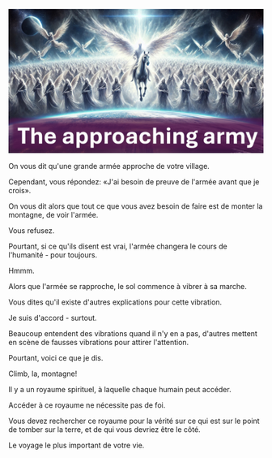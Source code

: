 ![Video cover image](../cover.jpg "cover photo")

On vous dit qu'une grande armée approche de votre village.

Cependant, vous répondez: «J'ai besoin de preuve de l'armée avant que je crois».

On vous dit alors que tout ce que vous avez besoin de faire est de monter la montagne, de voir l'armée.

Vous refusez.

Pourtant, si ce qu'ils disent est vrai, l'armée changera le cours de l'humanité - pour toujours.

Hmmm.

Alors que l'armée se rapproche, le sol commence à vibrer à sa marche.

Vous dites qu'il existe d'autres explications pour cette vibration.

Je suis d'accord - surtout.

Beaucoup entendent des vibrations quand il n'y en a pas, d'autres mettent en scène de fausses vibrations pour attirer l'attention.

Pourtant, voici ce que je dis.

Climb, la, montagne!

Il y a un royaume spirituel, à laquelle chaque humain peut accéder.

Accéder à ce royaume ne nécessite pas de foi.

Vous devez rechercher ce royaume pour la vérité sur ce qui est sur le point de tomber sur la terre, et de qui vous devriez être le côté.

Le voyage le plus important de votre vie.